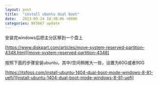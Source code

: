 ```yaml
---
layout: post
title:  "install ubuntu dual boot"
date:   2023-05-24 18:30:06 +0800
categories: NY5667 update
---
```


安装完windows后把主分区移到一个盘上

[https://www.diskpart.com/articles/move-system-reserved-partition-4348.html][move-system-reserved-partition-4348]

按照下面的步骤安装ubuntu，其中/空间稍微大一些，设置为60G或者90G

[https://itsfoss.com/install-ubuntu-1404-dual-boot-mode-windows-8-81-uefi/][install-ubuntu-1404-dual-boot-mode-windows-8-81-uefi]






[move-system-reserved-partition-4348]: https://www.diskpart.com/articles/move-system-reserved-partition-4348.html
[install-ubuntu-1404-dual-boot-mode-windows-8-81-uefi]: https://itsfoss.com/install-ubuntu-1404-dual-boot-mode-windows-8-81-uefi/